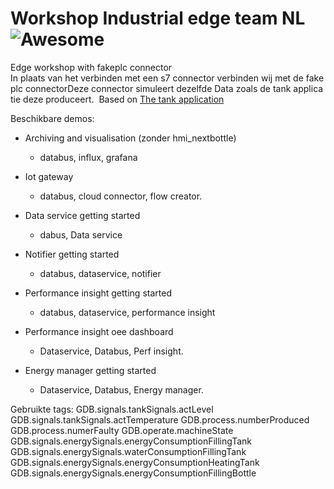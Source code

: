 # Workshop Industrial edge team NL ![Awesome](https://cdn.rawgit.com/sindresorhus/awesome/d7305f38d29fed78fa85652e3a63e154dd8e8829/media/badge.svg)

Edge workshop with fakeplc connector
In plaats van het verbinden met een s7 connector verbinden wij met de fakeplc connectorDeze connector simuleert dezelfde Data zoals de tank applicatie deze produceert. 
Based on [The tank application](https://github.com/industrial-edge/miscellaneous/tree/main/tank%20application)

Beschikbare demos:

* Archiving and visualisation (zonder hmi_nextbottle) 
  * databus, influx, grafana
  
* Iot gateway 
  * databus, cloud connector, flow creator.

* Data service getting started 
  * dabus, Data service

* Notifier getting started 
  * databus, dataservice, notifier

* Performance insight getting started 
  * databus, dataservice, performance insight

* Performance insight oee dashboard 
  * Dataservice, Databus, Perf insight.

* Energy manager getting started 
  * Dataservice, Databus, Energy manager.

Gebruikte tags:
GDB.signals.tankSignals.actLevel
GDB.signals.tankSignals.actTemperature
GDB.process.numberProduced
GDB.process.numerFaulty
GDB.operate.machineState
GDB.signals.energySignals.energyConsumptionFillingTank
GDB.signals.energySignals.waterConsumptionFillingTank
GDB.signals.energySignals.energyConsumptionHeatingTank
GDB.signals.energySignals.energyConsumptionFillingBottle
